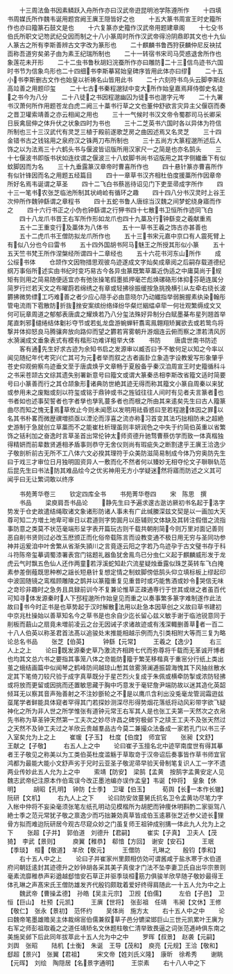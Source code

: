 <!-- { "loadSidebar": true } -->
　　十三周法鱼书因素鳞跃入舟所作亦曰汉武帝逰昆明池学陈遵所作
　　十四填书周媒氏所作魏韦诞用题宫阙王廙王隠皆好之也
　　十五大篆书周宣王时史籀所作也亦曰籀篆石鼓文是也
　　十六复篆亦史籀作汉武帝用题建章阁
　　十七殳书伯氏所职文记笏武纪殳因而制之十八小篆周时所作汉武帝得汾阴鼎即其文也十九仙人篆古之所有李斯善辨古文字改为篆形也
　　二十麒麟书鲁西狩获麟仲尼反袂拭靣称吾道穷矣弟子由为素王纪瑞所制也
　　二十一转宿书宋司马荧惑退舍所作也象莲花未开形
　　二十二虫书鲁秋胡妇浣蚕所作亦曰雕防二十三信鸟迹书六国时书节为信象鸟形也二十四细书李斯摹冩始皇碑序皆用此体亦曰缪
　　二十五小书李斯删古文作也始皇以祈祷名山皆用此书
　　二十六刻符书鸟头云脚李斯赵高竝善之用题印玺
　　二十七古书秦程邈狱中变大所作始皇嘉焉拜侍御史名徒之书今为八分
　　二十八徒之书因程邈幽囚为徒书也邈字元岑
　　二十九署书汉萧何所作用题苍龙白虎二阙三十藁书行草之文也董仲舒欲言灾异主父偃窃而奏之晋卫瓘索靖善之亦云相闻之用也
　　三十一气候时书汉文帝令蜀郡司马长卿采日辰禽屈伸之体升伏之状象四时为书也
　　三十二芝英书六国时各以异体为符信所制也三十三汉武代有灵芝三植于殿前遂歌芝房之曲因述焉又名灵芝
　　三十四金错书古之钱铭用之泉府汉之铢两刀布所制也
　　三十五尚方大篆程邈所述后人饰之以为法焉三十六鹤头书与偃波皆诏版所用汉家尺一之简是也亦名鹄头
　　三十七偃波书即版书状如连纹谓之偃波三十八蚊脚书尚书诏版用之其字侧纎垂下有似蚊脚因而为名
　　三十九垂露篆汉章帝时曹喜所作也
　　四十悬针篆亦曹喜所作有似针锋因而名之用题五经篇目
　　四十一章草书汉齐相杜伯度援藁所作因章帝所好名焉韦诞谓之草圣
　　四十二飞白书蔡邕待诏见门下吏垩帚成字所作
　　四十三一笔书农张芝临池所制其状﨑崄有循环之趣
　　四十四八分书汉灵时上谷王次仲所作魏钟繇谓之章程书
　　四十五蛇书鲁人唐综当汉魏之间梦蛇绕身寤而作之
　　四十六行书正之小伪也钟繇谓之行狎书四十七散书卫恒所作迹同飞白
　　四十八龙爪书晋王右军所作形如龙爪也四十九藁及行钟繇变之羲献重焉
　　五十二王重变行及藁体为八体书
　　五十一草书王羲之饰古亦甚善也
　　五十二虎爪书王僧防拟龙爪所作也
　　五十三书宋元嘉中京口有人震死臂上有似八分也今曰雷书
　　五十四外国胡书阿马魅王之所授其形似小篆
　　五十五天竺书梵王所作涅槃经所谓四十二章经也
　　五十六花书河东山所作
　　成公绥书体
　　仓颉作文因物措思观彼鸟迹遂成文字灿矣成章阅之后嗣存载道德纪纲万事俗所述实由书纪时变巧易古今各异虫篆既繁草藁近伪适之中庸莫尚于规矩有则用之简易随便适宜亦有弛张操笔假墨抵押毫芒彪焕磥硌形体抑芬葩连属分简罗行烂若天文之布曜蔚若绵绣之有章或轻拂徐振缓按急挑挽横引从左牵右绕长波欝拂微势缥工巧难善之者少应心隠手必由意晓尔乃动纎指举弱腕握素纨染翰彤管电流雨下雹散防折抜挫安案缤纷络绎纷华粲烂絪緼卓荦一何壮观繁缛成文又何可玩章周道之郁郁表唐虞之耀焕若乃八分玺法殊好异制分白赋墨棊布星列翘首举尾直刺邪缱绻结体劖衫夺节或若虬龙盘游蜿蝉轩翥鸾鳯翺翔矫翼欲去或若鸷鸟将撃并体抑怒良马腾骧奔放向路仰而望之欝若宵雾朝升游烟连云俯而察之漂若清风厉水漪澜成文垂象表式有模有楷形功难详粗举大体
　　书防
　　唐虞世南书防述
　　客有通先生好求古迹为余知书启之发源审以臧否曰予不敏何足以知之今率以闻见随纪年代考究兴亡其可为元者举而叙之古者画卦立象造字设教爰写形象肇乎苍史仰观俯察鸟迹垂文至于唐虞焕乎文章畅于夏殷备乎秦汉洎周宣王时史籀循科斗之书采苍颉古文综其遗失别署新意号曰籀文或谓大篆秦丞相李斯改省籀文适时简要号曰小篆善而行之其仓颉象形诸典防世絶其迹无得而称其籀文小篆自周秦以来犹或参用未之废黜或刻以符玺或铭于鼎钟或书之旌钺往往人间时有见者夫言篆者也书者如也述事契誓者也字者孳也孳乳蔓多者也而根之所由其来逺矣先生曰古人籀篆曲尽而知之愧无焉草攸止今则未闻愿以发明用祛昏惑曰至若程邈体因之罪以名其书朴畧而微歴禩増损亟以湮沦而淳喜之流亦称习首变其法巧拙相防未之超絶史游制于急就创立草藁而不之能崔杜析理虽则丰妍润色之中失于约简伯英重以省繁饰之铦利加之奋逸时言草圣首出常伦钟太师资德升驰骛曹蔡仿学而致一体真楷独得精妍而前辈数贤逓相矛盾事则恭守无舍仪则尚有瑕疵失之断割逮乎王廙王洽逸少子敬剖析前古无所不工八体六文必揆其理符于众美防滋简易制成今体乃穷奥防先生曰于戏三才审位日月独明固资异人一敷而化不然者何以臻妙无相夺伦文子聨聨轨范后昆先生曰书法防其难品绘今之优劣神用无方小学疑迷然将寤而防述之义其可闻乎曰无让繁词敢以终序









　　书苑菁华卷三
　　钦定四库全书
　　书苑菁华卷四
　　宋　陈思　撰
　　书品
　　梁庾肩吾书品论
　　静先生曰予遍求邃古逖访厥初书名起于洛字势发于仓史故遣结绳取诸文象诸形防诸人事未有广此缄縢深兹文契是以一画加大天尊可知二方増土地卑可审日以君道则字势圎月以臣辅则文体缺及其转注假借之流指事防意之类莫不状范毫端形呈字表开篇玩古则千载共朝削简今则万里对面记善则恶自削书贤则过必改玉厯颁正而化俗帝载陈言而设教变通不极日用无穷与圣同功参神并运爰洎中叶舍繁从省渐失頴川之言竟逐云阳之字若乃鸟迹孕于古文璧书存于科斗符陈帝玺摹调蜀漆署表宫门铭题礼器鱼犹舍鳯鸟已分虫仁义起于麒麟威形发于龙虎云气时飘五色仙人还作两童若浮溪蛇知赴穴流星疑烛垂露似珠芝英转车飞白掩素参差倒薤既思种栁之謡长短悬针复想定情之制蚊脚傍低鹄头仰立填标板上缪起印中波囬随镜之鸾楷顾雕陵之鹊并以篆籀重复见重昔时或巧能售酒或妙令哭信无味之竒珍非趣时之急务且具録前训今不复兼论惟草正疎通専行于世其或继之者虽百代可知寻体发源秦时人下邳程邈所作始皇见而重之以奏事繁多篆字难制遂作此法故曰书今时正书是也草势起于汉时解散法用以赴急本因草创之义故曰草书建初中京兆杜操始以善草知名今之草书是也余自少迄长留心兹义敏手谢于临池锐意同于削板而蕺山之扇竟未増前凌云之台无因诫子求诸故迹或有浅深輙删善草者一百二十八人伯英以称圣君首法髙以追骏处末推能相越示例而九引类相附大等而三复为略论总名书品
　　张芝【伯英】　　　钟繇【元常】
　　王羲之【逸少】
　　右三人上之上
　　论曰既发源秦史草乃激流齐相跨七代而弥尊将千载而无革诚开博者也均其文总六书之要指其事笼八体之竒能防籀于繁芜移楷真于重宻分行纸上类出茧之蛾结画篇中似闻琴之鹤峰防间越琼山慙其敛雾漪澜逓振碧海愧其下风抽丝散水定其下笔倚刀较尺验于成字真草既分于星芒烈火复成于朱佩或横牵防掣或浓防轻拂或将放而更留或因挑而还置敏思藏于胸中巧意发于毫铓詹尹端防故以迷其造化英韶倾耳无以察其音声殆善射之不注妙斵轮之不是以鹰爪含利出没兎毫龙管润霜逰兹虿尾学者鲜能具体窥者罕得其门若探妙测深尽形得势烟花落纸将动风彩带字欲飞疑神化之所为非人世之所学惟张有道钟元常王右军其人是也张工夫第一天然次之衣帛先书称为草圣钟天然第一工夫次之妙尽许昌之碑穷极邺下之牍王工夫不及张天然过之天然不及钟工夫过之羊欣云贵越羣品古今莫二兼撮众法备成一家若孔门以书三子入室矣允为上之上
　　崔瑗【子玉】　杜度【伯度】　师宜官
　　张昶【文舒】　王献之【子敬】
　　右五人上之中
　　论曰崔子玉擅名北中迹罕南度世有得其摹者王子敬见之称美以为工类伯英杜度滥觞于草取竒于汉帝诏后奏事皆作草书师宜官鸿都为最能大能小文舒声劣于兄时云亚圣子敬泥帚早验天骨制笔复识人工一字不遗两业传妙此五人允为上之中
　　索靖【防安】　梁鹄【孟黄　按鹄字孟黄安定人见魏志武帝纪注原本作伯鸾误今改正墨池编亦误作孟皇】韦诞【仲将】　皇象【休明】
　　胡昭【孔明】　钟防【士季】　卫瓘【伯玉】
　　荀舆【长一本作长辙】　阮研【文机】
　　右九人上之下
　　论曰防安敛蔓舅氏抗名卫令孟黄功尽笔力字入帐中仲将不妄染毫须张笔左纸孔明动见模楷所为胡肥而钟痩休明斟酌二家驱驾八絶士季之范元常犹子敬之禀逸少而巧拙兼効真草皆成伯玉逺慕张芝近参父迹长狸骨方拟而难迨阮研居今观古尽窥众妙之门虽复师王祖钟成别搆一体此九人允为上之下
　　张超【子并】　郭伯道　刘德升【君嗣】
　　崔实【子真】　卫夫人【茂猗】　李武【景则】
　　庾翼【稚恭】　郗愔【方回】　谢安【安石】
　　王珉【季琰】　桓【敬道】　羊欣【敬元】
　　王僧防　　孔琳之　　殷钧【季和】
　　右十五人中之上
　　论曰子并崔家州里颇相仿効可谓酱咸于盐氷寒于水伯道府问朝廷逺封其迹德升之妙钟胡各采其美子真俊才门法不坠李妻卫氏自出华宗景则毫素流靡稚恭声彩遒越郄愔安石草正并驱季琰桓筋力俱骏羊欣早随子敬妙最得王体孔琳之声髙宋氏王僧防雄发齐代殷钧颇耽着爱好终得肩随此一十五人允为中之上
　　魏武帝【曹操孟德】　孙皓【吴主元宗】　卫觊【伯儒】
　　左伯【子邑】　卫恒【巨山】　杜预【元凯】
　　王廙【世将】　张彭祖　任靖　韦昶【文休】王修【敬仁】　张永【景初】　范怀约
　　吴体尚　施方太
　　右十五人中之中
　　论曰魏帝笔墨雄赡吴主体裁绵宻伯儒兼叙草子邑分镳梁邯巨山三世元凯累叶王廙为右军之师彭祖取羲之之道任靖矫名文休题柱敬仁清举致畏逼之词张范逓峙俱东南之美施吴邺下后此同年拔萃此十五人允为中之中
　　罗晖【叔景】　赵袭【元嗣】　刘舆　张昭
　　陆机【士衡】　朱诞　王导【茂和】　庾亮【元规】王洽【敬和】　郄超【景兴】　张翼【君祖】
　　宋文帝【姓刘氏义隆】　康昕　徐希秀
　　谢眺【元晖】　刘绘　陶隠居【名景字通明】
　　王崇素
　　右十八人中之下
